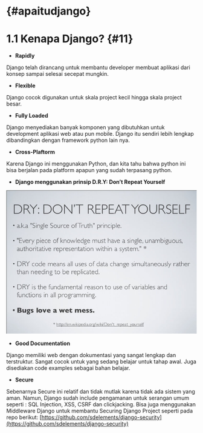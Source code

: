 #  {#apaitudjango}

# 1.1 Kenapa Django? {#11}

* **Rapidly**

Django telah dirancang untuk membantu developer membuat aplikasi dari konsep sampai selesai secepat mungkin.

* **Flexible**

Django cocok digunakan untuk skala project kecil hingga skala project besar.

* **Fully Loaded**

Django menyediakan banyak komponen yang dibutuhkan untuk development aplikasi web atau pun mobile. Django itu sendiri lebih lengkap dibandingkan dengan framework python lain nya.

* **Cross-Plaftorm**

Karena Django ini menggunakan Python, dan kita tahu bahwa python ini bisa berjalan pada platform apapun yang sudah terpasang python.

* **Django menggunakan prinsip D.R.Y: Don’t Repeat Yourself**

![](/assets/dont-repeat-yourself.jpg)

* **Good Documentation**

Django memiliki web dengan dokumentasi yang sangat lengkap dan terstruktur. Sangat cocok untuk yang sedang belajar untuk tahap awal. Juga disediakan code examples sebagai bahan belajar.

* **Secure**

Sebenarnya Secure ini relatif dan tidak mutlak karena tidak ada sistem yang aman. Namun, Django sudah include pengamanan untuk serangan umum seperti : SQL Injection, XSS, CSRF dan clickjacking. Bisa juga menggunakan Middleware Django untuk membantu Securing Django Project seperti pada repo berikut: [https://github.com/sdelements/django-security](https://github.com/sdelements/django-security)

